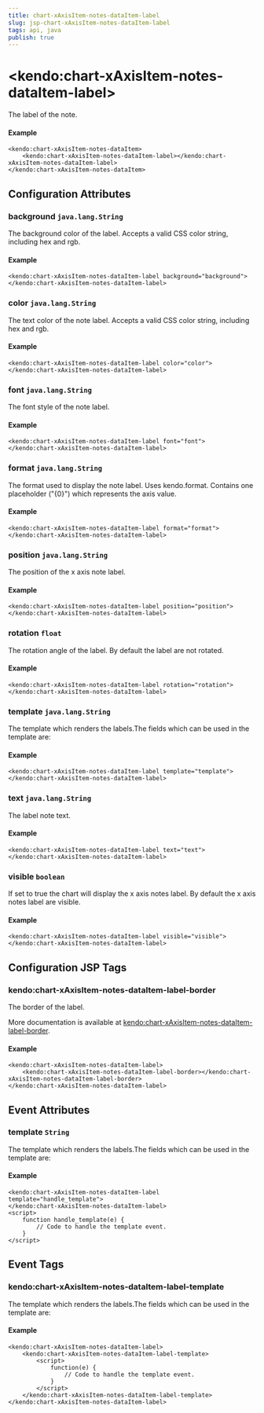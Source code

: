 ```yaml
---
title: chart-xAxisItem-notes-dataItem-label
slug: jsp-chart-xAxisItem-notes-dataItem-label
tags: api, java
publish: true
---
```


# \<kendo:chart-xAxisItem-notes-dataItem-label\>

The label of the note.

#### Example
    <kendo:chart-xAxisItem-notes-dataItem>
        <kendo:chart-xAxisItem-notes-dataItem-label></kendo:chart-xAxisItem-notes-dataItem-label>
    </kendo:chart-xAxisItem-notes-dataItem>

## Configuration Attributes

### background `java.lang.String`

The background color of the label. Accepts a valid CSS color string, including hex and rgb.

#### Example
    <kendo:chart-xAxisItem-notes-dataItem-label background="background">
    </kendo:chart-xAxisItem-notes-dataItem-label>

### color `java.lang.String`

The text color of the note label. Accepts a valid CSS color string, including hex and rgb.

#### Example
    <kendo:chart-xAxisItem-notes-dataItem-label color="color">
    </kendo:chart-xAxisItem-notes-dataItem-label>

### font `java.lang.String`

The font style of the note label.

#### Example
    <kendo:chart-xAxisItem-notes-dataItem-label font="font">
    </kendo:chart-xAxisItem-notes-dataItem-label>

### format `java.lang.String`

The format used to display the note label. Uses kendo.format. Contains one placeholder ("{0}") which represents the axis value.

#### Example
    <kendo:chart-xAxisItem-notes-dataItem-label format="format">
    </kendo:chart-xAxisItem-notes-dataItem-label>

### position `java.lang.String`

The position of the x axis note label.

#### Example
    <kendo:chart-xAxisItem-notes-dataItem-label position="position">
    </kendo:chart-xAxisItem-notes-dataItem-label>

### rotation `float`

The rotation angle of the label. By default the label are not rotated.

#### Example
    <kendo:chart-xAxisItem-notes-dataItem-label rotation="rotation">
    </kendo:chart-xAxisItem-notes-dataItem-label>

### template `java.lang.String`

The template which renders the labels.The fields which can be used in the template are:

#### Example
    <kendo:chart-xAxisItem-notes-dataItem-label template="template">
    </kendo:chart-xAxisItem-notes-dataItem-label>

### text `java.lang.String`

The label note text.

#### Example
    <kendo:chart-xAxisItem-notes-dataItem-label text="text">
    </kendo:chart-xAxisItem-notes-dataItem-label>

### visible `boolean`

If set to true the chart will display the x axis notes label. By default the x axis notes label are visible.

#### Example
    <kendo:chart-xAxisItem-notes-dataItem-label visible="visible">
    </kendo:chart-xAxisItem-notes-dataItem-label>


##  Configuration JSP Tags

### kendo:chart-xAxisItem-notes-dataItem-label-border

The border of the label.

More documentation is available at [kendo:chart-xAxisItem-notes-dataItem-label-border](/api/wrappers/jsp/chart/xaxisitem-notes-dataitem-label-border).

#### Example

    <kendo:chart-xAxisItem-notes-dataItem-label>
        <kendo:chart-xAxisItem-notes-dataItem-label-border></kendo:chart-xAxisItem-notes-dataItem-label-border>
    </kendo:chart-xAxisItem-notes-dataItem-label>


## Event Attributes

### template `String`

The template which renders the labels.The fields which can be used in the template are:


#### Example
    <kendo:chart-xAxisItem-notes-dataItem-label template="handle_template">
    </kendo:chart-xAxisItem-notes-dataItem-label>
    <script>
        function handle_template(e) {
            // Code to handle the template event.
        }
    </script>

## Event Tags

### kendo:chart-xAxisItem-notes-dataItem-label-template

The template which renders the labels.The fields which can be used in the template are:


#### Example
    <kendo:chart-xAxisItem-notes-dataItem-label>
        <kendo:chart-xAxisItem-notes-dataItem-label-template>
            <script>
                function(e) {
                    // Code to handle the template event.
                }
            </script>
        </kendo:chart-xAxisItem-notes-dataItem-label-template>
    </kendo:chart-xAxisItem-notes-dataItem-label>


